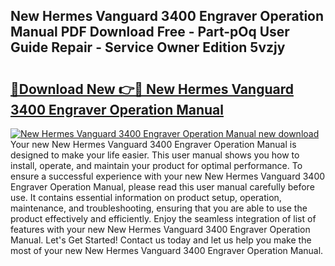 ## New Hermes Vanguard 3400 Engraver Operation Manual PDF Download Free - Part-pOq User Guide Repair - Service Owner Edition 5vzjy

# <h2><a href="http://bc52980.oget.top/?id=New+Hermes+Vanguard+3400+Engraver+Operation+Manual">🔗Download New 👉🔴 New Hermes Vanguard 3400 Engraver Operation Manual</a></h2>

[![New Hermes Vanguard 3400 Engraver Operation Manual new download](https://i.imgur.com/5g1atiW.png)](http://bc52980.oget.top/?id=New+Hermes+Vanguard+3400+Engraver+Operation+Manual)
Your new New Hermes Vanguard 3400 Engraver Operation Manual is designed to make your life easier. This user manual shows you how to install, operate, and maintain your product for optimal performance. To ensure a successful experience with your new New Hermes Vanguard 3400 Engraver Operation Manual, please read this user manual carefully before use. It contains essential information on product setup, operation, maintenance, and troubleshooting, ensuring that you are able to use the product effectively and efficiently. Enjoy the seamless integration of list of features with your new New Hermes Vanguard 3400 Engraver Operation Manual. Let's Get Started! Contact us today and let us help you make the most of your new New Hermes Vanguard 3400 Engraver Operation Manual.
